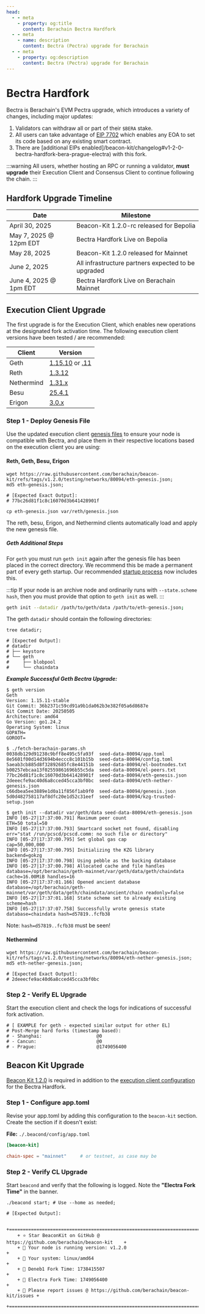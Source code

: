 ```yaml
---
head:
  - - meta
    - property: og:title
      content: Berachain Bectra Hardfork
  - - meta
    - name: description
      content: Bectra (Pectra) upgrade for Berachain
  - - meta
    - property: og:description
      content: Bectra (Pectra) upgrade for Berachain
---
```


# Bectra Hardfork

Bectra is Berachain's EVM Pectra upgrade, which introduces a variety of changes, including major updates:

1. Validators can withdraw all or part of their `$BERA` stake.
2. All users can take advantage of [EIP 7702](/developers/guides/eip7702-basics) which enables any EOA to set its code based on any existing smart contract.
3. There are [additional EIPs enabled]/beacon-kit/changelog#v1-2-0-bectra-hardfork-bera-prague-electra) with this fork.

:::warning
All users, whether hosting an RPC or running a validator, **must upgrade** their Execution Client and Consensus Client to continue following the chain.
:::

## Hardfork Upgrade Timeline

| Date                   | Milestone                                           |
| ---------------------- | --------------------------------------------------- |
| April 30, 2025         | Beacon-Kit 1.2.0-rc released for Bepolia            |
| May 7, 2025 @ 12pm EDT | Bectra Hardfork Live on Bepolia                     |
| May 28, 2025           | Beacon-Kit 1.2.0 released for Mainnet               |
| June 2, 2025           | All infrastructure partners expected to be upgraded |
| June 4, 2025 @ 1pm EDT | Bectra Hardfork Live on Berachain Mainnet           |

## Execution Client Upgrade

The first upgrade is for the Execution Client, which enables new operations at the designated fork activation time. The following execution client versions have been tested / are recommended:

| Client     | Version                                                                                                                                          |
| ---------- | ------------------------------------------------------------------------------------------------------------------------------------------------ |
| Geth       | [1.15.10](https://github.com/ethereum/go-ethereum/releases/tag/v1.15.10) or [.11](https://github.com/ethereum/go-ethereum/releases/tag/v1.15.11) |
| Reth       | [1.3.12](https://github.com/paradigmxyz/reth/releases/tag/v1.3.12)                                                                               |
| Nethermind | [1.31.x](https://github.com/NethermindEth/nethermind/releases/tag/1.31.11)                                                                       |
| Besu       | [25.4.1](https://github.com/hyperledger/besu/releases/tag/25.4.1)                                                                                |
| Erigon     | [3.0.x](https://github.com/erigontech/erigon/releases/tag/v3.0.3)                                                                                |

### Step 1 - Deploy Genesis File

Use the updated execution client [genesis files](https://github.com/berachain/beacon-kit/tree/v1.2.0/testing/networks/80094) to ensure your node is compatible with Bectra, and place them in their respective locations based on the execution client you are using:

#### Reth, Geth, Besu, Erigon

```bash-vue{4,5}
wget https://raw.githubusercontent.com/berachain/beacon-kit/refs/tags/v1.2.0/testing/networks/80094/eth-genesis.json;
md5 eth-genesis.json;

# [Expected Exact Output]:
# 77bc26d81f1c8c16070d3b641428901f

cp eth-genesis.json var/reth/genesis.json
```

The reth, besu, Erigon, and Nethermind clients automatically load and apply the new genesis file.

##### Geth Additional Steps

For `geth` you must run `geth init` again after the genesis file has been placed in the correct directory. We recommend this be made a permanent part of every geth startup. Our recommended [startup process](https://github.com/berachain/guides/tree/main/apps/node-scripts/run-geth.sh) now includes this.

:::tip
If your node is an archive node and ordinarily runs with `--state.scheme hash`, then you must provide that option to `geth init` as well.
:::

```bash
geth init --datadir /path/to/geth/data /path/to/eth-genesis.json;
```

The geth `datadir` should contain the following directories:

```bash-vue{4-8}
tree datadir;

# [Expected Output]:
# datadir
# ├── keystore
# └── geth
#     ├── blobpool
#     └── chaindata
```

_**Example Successful Geth Bectra Upgrade:**_

```bash-vue{3,17,22,35}
$ geth version
Geth
Version: 1.15.11-stable
Git Commit: 36b2371c59cd91a9b1da062b3e382f05a6d8687e
Git Commit Date: 20250505
Architecture: amd64
Go Version: go1.24.2
Operating System: linux
GOPATH=
GOROOT=

$ ./fetch-berachain-params.sh
0038db129d91238c9bff8e495c5fa93f  seed-data-80094/app.toml
8e5601f00d14d3694b4eccc8c101b15b  seed-data-80094/config.toml
5aeab3cb885d8f32892685fc8e44151b  seed-data-80094/el-bootnodes.txt
b00257ebcaa13f02559861696b55c5da  seed-data-80094/el-peers.txt
77bc26d81f1c8c16070d3b641428901f  seed-data-80094/eth-genesis.json
2deeecfe9ac40d6a8cced45cca3bf0bc  seed-data-80094/eth-nether-genesis.json
c66dbea5ee3889e1d0a11f856f1ab9f0  seed-data-80094/genesis.json
5d0d482758117af8dfc20e1d52c31eef  seed-data-80094/kzg-trusted-setup.json

$ geth init --datadir var/geth/data seed-data-80094/eth-genesis.json
INFO [05-27|17:37:00.791] Maximum peer count                       ETH=50 total=50
INFO [05-27|17:37:00.793] Smartcard socket not found, disabling    err="stat /run/pcscd/pcscd.comm: no such file or directory"
INFO [05-27|17:37:00.795] Set global gas cap                       cap=50,000,000
INFO [05-27|17:37:00.795] Initializing the KZG library             backend=gokzg
INFO [05-27|17:37:00.798] Using pebble as the backing database
INFO [05-27|17:37:00.798] Allocated cache and file handles         database=/opt/berachain/geth-mainnet/var/geth/data/geth/chaindata cache=16.00MiB handles=16
INFO [05-27|17:37:01.166] Opened ancient database                  database=/opt/berachain/geth-mainnet/var/geth/data/geth/chaindata/ancient/chain readonly=false
INFO [05-27|17:37:01.168] State scheme set to already existing     scheme=hash
INFO [05-27|17:37:07.758] Successfully wrote genesis state         database=chaindata hash=d57819..fcfb38
```

Note: `hash=d57819..fcfb38` must be seen!

#### Nethermind

```bash-vue{4,5}
wget https://raw.githubusercontent.com/berachain/beacon-kit/refs/tags/v1.2.0/testing/networks/80094/eth-nether-genesis.json;
md5 eth-nether-genesis.json;

# [Expected Exact Output]:
# 2deeecfe9ac40d6a8cced45cca3bf0bc
```

### Step 2 - Verify EL Upgrade

Start the execution client and check the logs for indications of successful fork activation.

```bash{5}
# [ EXAMPLE for geth - expected similar output for other EL]
# Post-Merge hard forks (timestamp based):
# - Shanghai:                    @0
# - Cancun:                      @0
# - Prague:                      @1749056400
```

## Beacon Kit Upgrade

[Beacon Kit 1.2.0](https://github.com/berachain/beacon-kit/releases/tag/v1.2.0) is required in addition to the [execution client configuration](#execution-client-upgrade-instructions) for the Bectra Hardfork.

### Step 1 - Configure app.toml

Revise your app.toml by adding this configuration to the `beacon-kit` section. Create the section if it doesn't exist:

**File:** `./.beacond/config/app.toml`

```toml
[beacon-kit]

chain-spec = "mainnet"     # or testnet, as case may be
```

### Step 2 - Verify CL Upgrade

Start `beacond` and verify that the following is logged. Note the **"Electra Fork Time"** in the banner.

```bash-vue{10}
./beacond start; # Use --home as needed;

# [Expected Output]:

	+==========================================================================+
	+ ⭐️ Star BeaconKit on GitHub @ https://github.com/berachain/beacon-kit    +
	+ 🧩 Your node is running version: v1.2.0                                  +
	+ 💾 Your system: linux/amd64                                              +
	+ 🍴 Deneb1 Fork Time: 1738415507                                          +
	+ 🍴 Electra Fork Time: 1749056400                                         +
	+ 🦺 Please report issues @ https://github.com/berachain/beacon-kit/issues +
	+==========================================================================+

```
